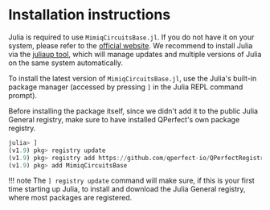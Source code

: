 # Installation instructions

Julia is required to use `MimiqCircuitsBase.jl`. If you do not have it on your
system, please refer to the [official website](https://julialang.org). We
recommend to install Julia via the [juliaup
tool](https://github.com/julialang/juliaup#installation), which will manage
updates and multiple versions of Julia on the same system automatically.

To install the latest version of `MimiqCircuitsBase.jl`, use the Julia's
built-in package manager (accessed by pressing `]` in the Julia REPL command
prompt).

Before installing the package itself, since we didn't add it to the public
Julia General registry, make sure to have installed QPerfect's own package
registry.

```julia
julia> ]
(v1.9) pkg> registry update
(v1.9) pkg> registry add https://github.com/qperfect-io/QPerfectRegistry.git
(v1.9) pkg> add MimiqCircuitsBase
```

!!! note
    The `] registry update` command will make sure, if this is your first time
    starting up Julia, to install and download the Julia General registry,
    where most packages are registered.

